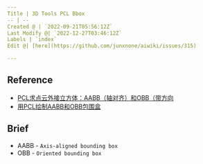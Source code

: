 ```yaml
---
Title | 3D Tools PCL Bbox
-- | --
Created @ | `2022-09-21T05:56:12Z`
Last Modify @| `2022-12-27T03:46:12Z`
Labels | `index`
Edit @| [here](https://github.com/junxnone/aiwiki/issues/315)

---
```

## Reference
- [PCL求点云外接立方体：AABB（轴对齐）和OBB（带方向](https://blog.csdn.net/h649070/article/details/112308932)
- [用PCL绘制AABB和OBB包围盒](https://blog.csdn.net/u012010729/article/details/104115932)


## Brief

- AABB - `Axis-aligned bounding box`
- OBB - `Oriented bounding box` 
